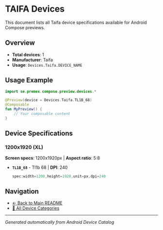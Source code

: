 # TAIFA Devices

This document lists all Taifa device specifications available for Android Compose previews.

## Overview

- **Total devices**: 1
- **Manufacturer**: Taifa
- **Usage**: `Devices.Taifa.DEVICE_NAME`

## Usage Example

```kotlin
import se.premex.compose.preview.devices.*

@Preview(device = Devices.Taifa.TL1B_68)
@Composable
fun MyPreview() {
    // Your composable content
}
```

## Device Specifications

### 1200x1920 (XL)

**Screen specs**: 1200x1920px | **Aspect ratio**: 5:8

- **`TL1B_68`** - Tl1b 68 | **DPI**: 240
  ```kotlin
  spec:width=1200,height=1920,unit=px,dpi=240
  ```

## Navigation

- [← Back to Main README](../../README.md)
- [📱 All Device Categories](../README.md)

---
*Generated automatically from Android Device Catalog*
